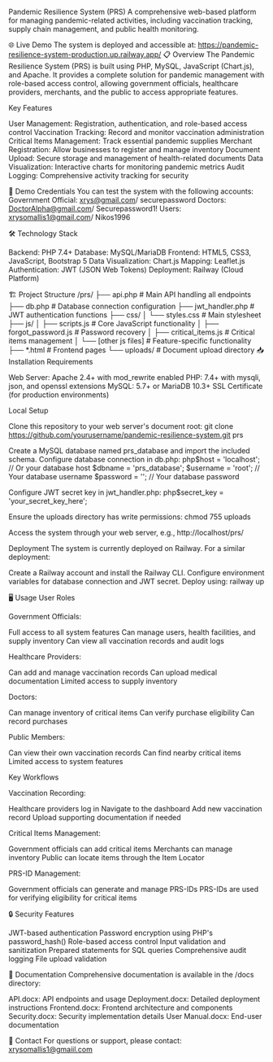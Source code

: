 Pandemic Resilience System (PRS)
A comprehensive web-based platform for managing pandemic-related activities, including vaccination tracking, supply chain management, and public health monitoring.


🌐 Live Demo
The system is deployed and accessible at:
https://pandemic-resilience-system-production.up.railway.app/
📋 Overview
The Pandemic Resilience System (PRS) is built using PHP, MySQL, JavaScript (Chart.js), and Apache. It provides a complete solution for pandemic management with role-based access control, allowing government officials, healthcare providers, merchants, and the public to access appropriate features.

Key Features

User Management: Registration, authentication, and role-based access control
Vaccination Tracking: Record and monitor vaccination administration
Critical Items Management: Track essential pandemic supplies
Merchant Registration: Allow businesses to register and manage inventory
Document Upload: Secure storage and management of health-related documents
Data Visualization: Interactive charts for monitoring pandemic metrics
Audit Logging: Comprehensive activity tracking for security

🔑 Demo Credentials
You can test the system with the following accounts:
Government Official: xrys@gmail.com/ securepassword
Doctors: DoctorAlpha@gmail.com/ Securepassword1!
Users: xrysomallis1@gmail.com/ Nikos1996

🛠️ Technology Stack

Backend: PHP 7.4+
Database: MySQL/MariaDB
Frontend: HTML5, CSS3, JavaScript, Bootstrap 5
Data Visualization: Chart.js
Mapping: Leaflet.js
Authentication: JWT (JSON Web Tokens)
Deployment: Railway (Cloud Platform)

🏗️ Project Structure
/prs/
├── api.php                # Main API handling all endpoints
├── db.php                 # Database connection configuration
├── jwt_handler.php        # JWT authentication functions
├── css/
│   └── styles.css         # Main stylesheet
├── js/
│   ├── scripts.js         # Core JavaScript functionality
│   ├── forgot_password.js # Password recovery
│   ├── critical_items.js  # Critical items management
│   └── [other js files]   # Feature-specific functionality
├── *.html                 # Frontend pages
└── uploads/               # Document upload directory
📥 Installation
Requirements

Web Server: Apache 2.4+ with mod_rewrite enabled
PHP: 7.4+ with mysqli, json, and openssl extensions
MySQL: 5.7+ or MariaDB 10.3+
SSL Certificate (for production environments)

Local Setup

Clone this repository to your web server's document root:
git clone https://github.com/yourusername/pandemic-resilience-system.git prs

Create a MySQL database named prs_database and import the included schema.
Configure database connection in db.php:
php$host = 'localhost';  // Or your database host
$dbname = 'prs_database';
$username = 'root';   // Your database username
$password = '';       // Your database password

Configure JWT secret key in jwt_handler.php:
php$secret_key = 'your_secret_key_here';

Ensure the uploads directory has write permissions:
chmod 755 uploads

Access the system through your web server, e.g., http://localhost/prs/

Deployment
The system is currently deployed on Railway. For a similar deployment:

Create a Railway account and install the Railway CLI.
Configure environment variables for database connection and JWT secret.
Deploy using:
railway up


🖥️ Usage
User Roles

Government Officials:

Full access to all system features
Can manage users, health facilities, and supply inventory
Can view all vaccination records and audit logs


Healthcare Providers:

Can add and manage vaccination records
Can upload medical documentation
Limited access to supply inventory


Doctors:

Can manage inventory of critical items
Can verify purchase eligibility
Can record purchases


Public Members:

Can view their own vaccination records
Can find nearby critical items
Limited access to system features



Key Workflows

Vaccination Recording:

Healthcare providers log in
Navigate to the dashboard
Add new vaccination record
Upload supporting documentation if needed


Critical Items Management:

Government officials can add critical items
Merchants can manage inventory
Public can locate items through the Item Locator


PRS-ID Management:

Government officials can generate and manage PRS-IDs
PRS-IDs are used for verifying eligibility for critical items



🔒 Security Features

JWT-based authentication
Password encryption using PHP's password_hash()
Role-based access control
Input validation and sanitization
Prepared statements for SQL queries
Comprehensive audit logging
File upload validation

📁 Documentation
Comprehensive documentation is available in the /docs directory:

API.docx: API endpoints and usage
Deployment.docx: Detailed deployment instructions
Frontend.docx: Frontend architecture and components
Security.docx: Security implementation details
User Manual.docx: End-user documentation


📧 Contact
For questions or support, please contact: xrysomallis1@gmaiil.com
